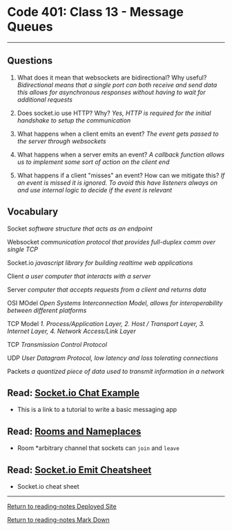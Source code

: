 # Code 401: Class 13 - Message Queues

***

## Questions

1. What does it mean that websockets are bidirectional? Why useful? *Bidirectional means that a single port can both receive and send data this allows for asynchronous responses without having to wait for additional requests*

2. Does socket.io use HTTP? Why? *Yes, HTTP is required for the initial handshake to setup the communication*

3. What happens when a client emits an event? *The event gets passed to the server through websockets*

4. What happens when a server emits an event? *A callback function allows us to implement some sort of action on the client end*

5. What happens if a client "misses" an event? How can we mitigate this? *If an event is missed it is ignored. To avoid this have listeners always on and use internal logic to decide if the event is relevant*

## Vocabulary

Socket *software structure that acts as an endpoint*

Websocket *communication protocol that provides full-duplex comm over single TCP*

Socket.io *javascript library for building realtime web applications*

Client *a user computer that interacts with a server*

Server *computer that accepts requests from a client and returns data*

OSI MOdel *Open Systems Interconnection Model, allows for interoperability between different platforms*

TCP Model *1. Process/Application Layer, 2. Host / Transport Layer, 3. Internet Layer, 4. Network Access/Link Layer*

TCP *Transmission Control Protocol*

UDP *User Datagram Protocol, low latency and loss tolerating connections*

Packets *a quantized piece of data used to transmit information in a network*

## Read: [Socket.io Chat Example](https://socket.io/get-started/chat/)

- This is a link to a tutorial to write a basic messaging app

## Read: [Rooms and Nameplaces](https://socket.io/docs/v3/rooms/index.html)

- Room *arbitrary channel that sockets can `join` and `leave`

## Read: [Socket.io Emit Cheatsheet](https://socket.io/docs/v3/emit-cheatsheet/index.html)

- Socket.io cheat sheet

***

[Return to reading-notes Deployed Site](https://simon-panek.github.io/reading-notes/)

[Return to reading-notes Mark Down](https://github.com/simon-panek/reading-notes)
